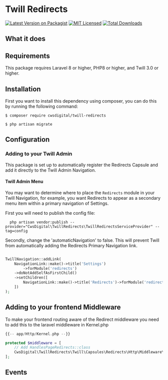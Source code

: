 # Twill Redirects

[![Latest Version on Packagist](https://img.shields.io/packagist/v/cwsdigital/twill-redirects.svg?style=flat-square)](https://packagist.org/packages/cwsdigital/twill-redirects)
[![MIT Licensed](https://img.shields.io/badge/license-MIT-brightgreen.svg?style=flat-square)](LICENSE.md)
[![Total Downloads](https://img.shields.io/packagist/dt/cwsdigital/twill-redirects.svg?style=flat-square)](https://packagist.org/packages/cwsdigital/twill-redirects)

## What it does

## Requirements
This package requires Laravel 8 or higher, PHP8 or higher, and Twill 3.0 or higher.

## Installation

First you want to install this dependency using composer, you can do this by running the following command:

```shell script
$ composer require cwsdigital/twill-redirects
```

```shell script
$ php artisan migrate
```

## Configuration

### Adding to your Twill Admin

This package is set up to automatically register the Redirects Capsule and add it directly to the Twill Admin Navigation.

#### Twill Admin Menu

You may want to determine where to place the `Redirects` module in your Twill Navigation, for example, you want Redirects to appear
as a secondary menu item within a primary navigation of Settings.

First you will need to publish the config file:

```shell script
  php artisan vendor:publish --provider="CwsDigital\TwillRedirects\TwillRedirectsServiceProvider" --tag=config
```
Secondly, change the 'automaticNavigation' to false. This will prevent Twill from automatically adding the Redirects Primary Navigation link.

```php

TwillNavigation::addLink(
    NavigationLink::make()->title('Settings')
        ->forModule('redirects')
    ->doNotAddSelfAsFirstChild()
    ->setChildren([
        NavigationLink::make()->title('Redirects')->forModule('redirects'),
    ])
);
```

## Adding to your frontend Middleware
To make your frontend routing aware of the Redirect middleware you need to add this to the laravel middleware in Kernel.php

```php
{{-- app/Http/Kernel.php --}}

protected $middleware = [
    // Add HandlesPageRedirects::class
    CwsDigital\TwillRedirects\Twill\Capsules\Redirects\Http\Middleware\HandlesPageRedirects::class,
];
```

## Events